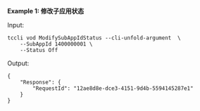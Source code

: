 **Example 1: 修改子应用状态**



Input: 

```
tccli vod ModifySubAppIdStatus --cli-unfold-argument  \
    --SubAppId 1400000001 \
    --Status Off
```

Output: 
```
{
    "Response": {
        "RequestId": "12ae8d8e-dce3-4151-9d4b-5594145287e1"
    }
}
```

